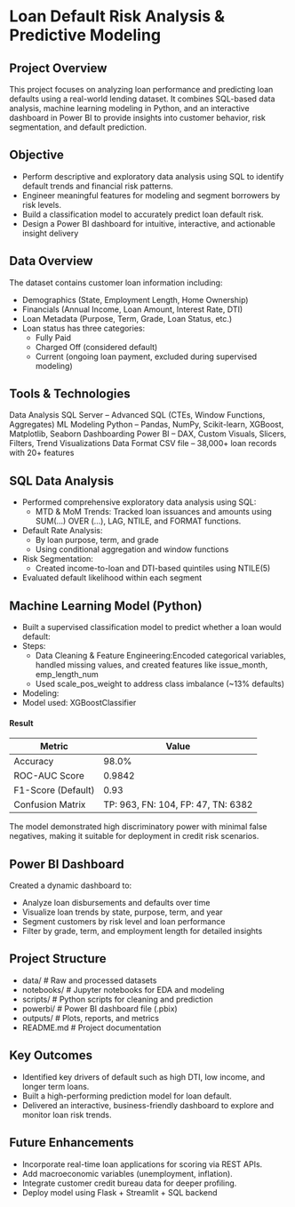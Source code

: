 # Loan Default Risk Analysis & Predictive Modeling

## Project Overview

This project focuses on analyzing loan performance and predicting loan defaults using a real-world lending dataset. It combines SQL-based data analysis, machine learning modeling in Python, and an interactive dashboard in Power BI to provide insights into customer behavior, risk segmentation, and default prediction.

## Objective

- Perform descriptive and exploratory data analysis using SQL to identify default trends and financial risk patterns.
- Engineer meaningful features for modeling and segment borrowers by risk levels.
- Build a classification model to accurately predict loan default risk.
- Design a Power BI dashboard for intuitive, interactive, and actionable insight delivery

## Data Overview

The dataset contains customer loan information including:

  - Demographics (State, Employment Length, Home Ownership)
  - Financials (Annual Income, Loan Amount, Interest Rate, DTI)
  - Loan Metadata (Purpose, Term, Grade, Loan Status, etc.)
  - Loan status has three categories:
       - Fully Paid
       - Charged Off (considered default)
       - Current (ongoing loan payment, excluded during supervised modeling)
    
## Tools & Technologies

Data Analysis	SQL Server – Advanced SQL (CTEs, Window Functions, Aggregates)
ML Modeling	Python – Pandas, NumPy, Scikit-learn, XGBoost, Matplotlib, Seaborn
Dashboarding	Power BI – DAX, Custom Visuals, Slicers, Filters, Trend Visualizations
Data Format	CSV file – 38,000+ loan records with 20+ features

## SQL Data Analysis

- Performed comprehensive exploratory data analysis using SQL:
     - MTD & MoM Trends: Tracked loan issuances and amounts using SUM(...) OVER (...), LAG, NTILE, and FORMAT functions.
- Default Rate Analysis:
     - By loan purpose, term, and grade
     - Using conditional aggregation and window functions
- Risk Segmentation:
     - Created income-to-loan and DTI-based quintiles using NTILE(5)
- Evaluated default likelihood within each segment

## Machine Learning Model (Python)

- Built a supervised classification model to predict whether a loan would default:
- Steps:
   - Data Cleaning & Feature Engineering:Encoded categorical variables, handled missing values, and created features like issue_month, emp_length_num
   - Used scale_pos_weight to address class imbalance (~13% defaults)
- Modeling:
- Model used: XGBoostClassifier

#### Result

| Metric             | Value                              |
| ------------------ | ---------------------------------- |
| Accuracy           | 98.0%                              |
| ROC-AUC Score      | 0.9842                             |
| F1-Score (Default) | 0.93                               |
| Confusion Matrix   | TP: 963, FN: 104, FP: 47, TN: 6382 |

The model demonstrated high discriminatory power with minimal false negatives, making it suitable for deployment in credit risk scenarios.

## Power BI Dashboard
Created a dynamic dashboard to:

  - Analyze loan disbursements and defaults over time
  - Visualize loan trends by state, purpose, term, and year
  - Segment customers by risk level and loan performance
  - Filter by grade, term, and employment length for detailed insights

## Project Structure

- data/ # Raw and processed datasets
- notebooks/ # Jupyter notebooks for EDA and modeling
- scripts/ # Python scripts for cleaning and prediction
- powerbi/ # Power BI dashboard file (.pbix)
- outputs/ # Plots, reports, and metrics
- README.md # Project documentation

## Key Outcomes

- Identified key drivers of default such as high DTI, low income, and longer term loans.
- Built a high-performing prediction model for loan default.
- Delivered an interactive, business-friendly dashboard to explore and monitor loan risk trends.

## Future Enhancements

- Incorporate real-time loan applications for scoring via REST APIs.
- Add macroeconomic variables (unemployment, inflation).
- Integrate customer credit bureau data for deeper profiling.
- Deploy model using Flask + Streamlit + SQL backend

